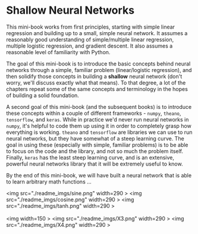 # Shallow Neural Networks

This mini-book works from first principles, starting with simple linear regression and building up to a small, simple neural network. It assumes a reasonably good understanding of simple/multiple linear regression, multiple logistic regression, and gradient descent. It also assumes a reasonable level of familiarity with Python.

The goal of this mini-book is to introduce the basic concepts behind neural networks through a simple, familiar problem (linear/logistic regression), and then solidify those concepts in building a **shallow** neural network (don't worry, we'll discuss exactly what that means). To that degree, a lot of the chapters repeat some of the same concepts and terminology in the hopes of building a solid foundation.

A second goal of this mini-book (and the subsequent books) is to introduce these concepts within a couple of different frameworks - `numpy`, `theano`, `tensorflow`, and `keras`. While in practice we'd never run neural networks in `numpy`, it's helpful to code them up using it in order to completely grasp how everything is working. `theano` and `tensorflow` are libraries we can use to run neural networks, but they have somewhat of a steep learning curve. The goal in using these (especially with simple, familiar problems) is to be able to focus on the code and the library, and not so much the problem itself. Finally, `keras` has the least steep learning curve, and is an extensive, powerful neural networks library that it will be extremely useful to know. 

By the end of this mini-book, we will have built a neural network that is able to learn arbitrary math functions ...

<img src="./readme_imgs/sine.png" width=290 \>
<img src="./readme_imgs/cosine.png" width=290 \>
<img src="./readme_imgs/tanh.png" width=290 \>  
<br>
<img width=150 \>
<img src="./readme_imgs/X3.png" width=290 \>
<img src="./readme_imgs/X4.png" width=290 \>

